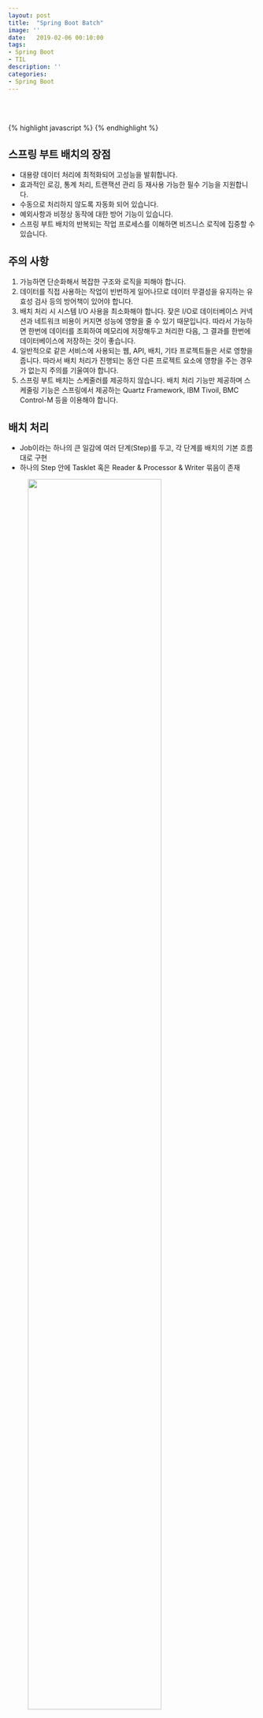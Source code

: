 ```yaml
---
layout: post
title:  "Spring Boot Batch"
image: ''
date:   2019-02-06 00:10:00
tags:
- Spring Boot
- TIL
description: ''
categories:
- Spring Boot
---
```


<br/>
<br/>

{% highlight javascript %}
{% endhighlight %}


## 스프링 부트 배치의 장점
- 대용량 데이터 처리에 최적화되어 고성능을 발휘합니다.
- 효과적인 로깅, 통계 처리, 트랜잭션 관리 등 재사용 가능한 필수 기능을 지원합니다.
- 수동으로 처리하지 않도록 자동화 되어 있습니다.
- 예외사항과 비정상 동작에 대한 방어 기능이 있습니다.
- 스프링 부트 배치의 반복되는 작업 프로세스를 이해하면 비즈니스 로직에 집중할 수 있습니다.

## 주의 사항
1. 가능하면 단순화해서 복잡한 구조와 로직을 피해야 합니다.
2. 데이터를 직접 사용하는 작업이 빈번하게 일어나므로 데이터 무결성을 유지하는 유효성 검사 등의 방어책이 있어야 합니다.
3. 배치 처리 시 시스템 I/O 사용을 최소화해야 합니다. 잦은 I/O로 데이터베이스 커넥션과 네트워크 비용이 커지면 성능에 영향을 줄 수 있기 때문입니다. 따라서 가능하면 한번에 데이터를 조회하여 메모리에 저장해두고 처리한 다음, 그 결과를 한번에 데이터베이스에 저장하는 것이 좋습니다.
4. 일반적으로 같은 서비스에 사용되는 웹, API, 배치, 기타 프로젝트들은 서로 영향을 줍니다. 따라서 배치 처리가 진행되는 동안 다른 프로젝트 요소에 영향을 주는 경우가 없는지 주의를 기울여야 합니다.
5. 스프링 부트 배치는 스케줄러를 제공하지 않습니다. 배치 처리 기능만 제공하며 스케줄링 기능은 스프링에서 제공하는 Quartz Framework, IBM Tivoil, BMC Control-M 등을 이용해야 합니다.

## 배치 처리
- Job이라는 하나의 큰 일감에 여러 단계(Step)를 두고, 각 단계를 배치의 기본 흐름대로 구현
- 하나의 Step 안에 Tasklet 혹은 Reader & Processor & Writer 묶음이 존재

<figure class="foto-legenda">
	<img src='{{ "/assets/img/spring-boot-batch/guide.png"}}' alt="" width="80%" height="80%">
	<figcaption>
        <p></p>
	</figcaption>
</figure>
